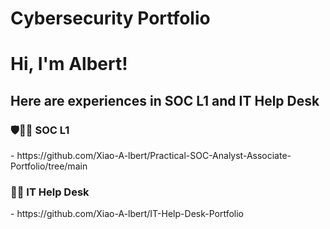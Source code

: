 # Cybersecurity Portfolio

<h1>Hi, I'm Albert!

<h2>Here are experiences in SOC L1 and IT Help Desk</h2>

<h3>🛡️👨‍💻 SOC L1</h3>
- https://github.com/Xiao-A-lbert/Practical-SOC-Analyst-Associate-Portfolio/tree/main

<h3>👨‍💻 IT Help Desk</h3>
- https://github.com/Xiao-A-lbert/IT-Help-Desk-Portfolio

